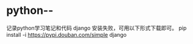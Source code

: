# python--
记录python学习笔记和代码
django 安装失败，可用以下形式下载即可。
pip install -i https://pypi.douban.com/simple django
